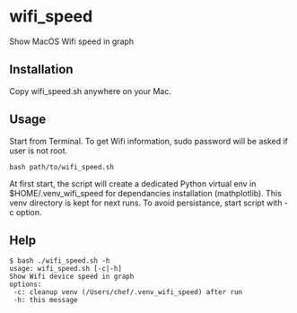 # wifi_speed
Show MacOS Wifi speed in graph

## Installation
Copy wifi_speed.sh anywhere on your Mac.

## Usage
Start from Terminal. To get Wifi information, sudo password will be asked if user is not root.

```
bash path/to/wifi_speed.sh
```

At first start, the script will create a dedicated Python virtual env in $HOME/.venv_wifi_speed for dependancies installation (mathplotlib).
This venv directory is kept for next runs. To avoid persistance, start script with -c option.

## Help
```
$ bash ./wifi_speed.sh -h
usage: wifi_speed.sh [-c|-h]
Show Wifi device speed in graph
options:
 -c: cleanup venv (/Users/chef/.venv_wifi_speed) after run
 -h: this message
```

